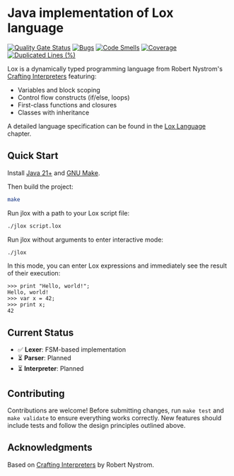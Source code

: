 # Java implementation of Lox language

[![Quality Gate Status](https://sonarcloud.io/api/project_badges/measure?project=andreychh_jlox&metric=alert_status&token=d60e5c15147d07bfccf66760ad3cd8aa01005891)](https://sonarcloud.io/summary/new_code?id=andreychh_jlox)
[![Bugs](https://sonarcloud.io/api/project_badges/measure?project=andreychh_jlox&metric=bugs&token=d60e5c15147d07bfccf66760ad3cd8aa01005891)](https://sonarcloud.io/summary/new_code?id=andreychh_jlox)
[![Code Smells](https://sonarcloud.io/api/project_badges/measure?project=andreychh_jlox&metric=code_smells&token=d60e5c15147d07bfccf66760ad3cd8aa01005891)](https://sonarcloud.io/summary/new_code?id=andreychh_jlox)
[![Coverage](https://sonarcloud.io/api/project_badges/measure?project=andreychh_jlox&metric=coverage&token=d60e5c15147d07bfccf66760ad3cd8aa01005891)](https://sonarcloud.io/summary/new_code?id=andreychh_jlox)
[![Duplicated Lines (%)](https://sonarcloud.io/api/project_badges/measure?project=andreychh_jlox&metric=duplicated_lines_density&token=d60e5c15147d07bfccf66760ad3cd8aa01005891)](https://sonarcloud.io/summary/new_code?id=andreychh_jlox)

Lox is a dynamically typed programming language from Robert
Nystrom's [Crafting Interpreters](https://craftinginterpreters.com/) featuring:

- Variables and block scoping
- Control flow constructs (if/else, loops)
- First-class functions and closures
- Classes with inheritance

A detailed language specification can be found in
the [Lox Language](https://craftinginterpreters.com/the-lox-language.html) chapter.

## Quick Start

Install [Java 21+](https://www.oracle.com/java/technologies/downloads/)
and [GNU Make](https://www.gnu.org/software/make/).

Then build the project:

```bash
make
```

Run jlox with a path to your Lox script file:

```bash
./jlox script.lox
```

Run jlox without arguments to enter interactive mode:

```bash
./jlox
```

In this mode, you can enter Lox expressions and immediately see the result of their execution:

```text
>>> print "Hello, world!";
Hello, world!
>>> var x = 42;
>>> print x;
42
```

## Current Status

- ✅ **Lexer**: FSM-based implementation
- ⏳ **Parser**: Planned
- ⏳ **Interpreter**: Planned

## Contributing

Contributions are welcome! Before submitting changes, run `make test` and `make validate` to ensure everything works
correctly. New features should include tests and follow the design principles outlined above.

## Acknowledgments

Based on [Crafting Interpreters](https://craftinginterpreters.com/) by Robert Nystrom.
